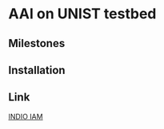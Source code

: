 # AAI on UNIST testbed

## Milestones

## Installation

## Link
[INDIO IAM](https://indigo-iam.github.io/v/v1.8.2/docs/getting-started/)
